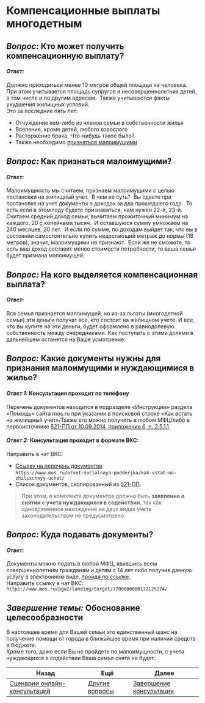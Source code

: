 
   
# Компенсационные выплаты многодетным  
  
## *Вопрос:* Кто может получить компенсационную выплату?  
#### *Ответ:*   
Должно приходиться менее 10 метров общей площади на человека.  При этом учитывается площадь супругов и несовершеннолетних детей, в том числе и по другим адресам.  Также учитываются факты ухудшения жилищных условий.    
Это за последние пять лет:  
- Отчуждение кем-либо из членов семьи в собственности жилья  
- Вселение, кроме детей, любого взрослого  
- Расторжение брака. Что-нибудь такое было?  
- Также необходимо [признаться малоимущими](#*Вопрос%20*%20Как%20признаться%20малоимущими?)  
## *Вопрос:* Как признаться малоимущими?  
#### *Ответ:*   
Малоимущность мы считаем, признаем малоимущими с целью постановки на жилищный учет.  В чем ее суть?  Вы сдаете при постановке на учет документы о доходах за два прошедшего года.  То есть если в этом году будете признаваться, нам нужен 22-й, 23-й.  Считаем средний доход семьи, вычитаем прожиточный минимум на каждого, 20 с копейками тысяч.  И оставшуюся сумму умножаем на 240 месяцев, 20 лет.  И если по сумме, по доходам выйдет так, что вы в состоянии самостоятельно купить недостающий метраж до нормы (18 метров), значит, малоимущими не признают.  Если же не сможете, то есть ваш доход составит менее стоимости потребности, то ваша семья будет признана малоимущей.  
## *Вопрос:* На кого выделяется компенсационная выплата?  
#### *Ответ:*   
Вся семья признается малоимущей, но из-за льготы (многодетной семьи) эти деньги получат все, кто состоит на жилищном учете. И все, что вы купите на эти деньги, будет оформлено в равнодолевую собственность между очередниками. Как поступить с этими долями в дальнейшем останется на Ваше усмотрение.  
## *Вопрос:* Какие документы нужны для признания малоимущими и нуждающимися в жилье?  
#### *Ответ 1:* Консультация проходит по телефону  
Перечень документов находится в подразделе «Инструкции» раздела «Помощь» сайта mos.ru при указании в поисковой строке «Как встать на жилищный учет»/Также его можно получить в любом МФЦ/либо в первоисточнике [521-ПП от 10.09.2014, приложение 6, п. 2.5.1.1](https://docs7.online-sps.ru/cgi/online.cgi?req=doc&base=MLAW&n=228692&dst=108035).  
#### *Ответ 2:* Консультация проходит в формате ВКС:  
Направить в чат ВКС:  
* [Ссылку на перечень документов](https://www.mos.ru/otvet-socialnaya-podderjka/kak-vstat-na-zhilischnyy-uchet/)  
`https://www.mos.ru/otvet-socialnaya-podderjka/kak-vstat-na-zhilischnyy-uchet/`  
* Список документов, скопированный из [521-ПП](https://docs7.online-sps.ru/cgi/online.cgi?req=doc&base=MLAW&n=228692&dst=108035).  
  
> При этом, в комплекте документов должно быть **заявление о снятии с учета нуждающихся в содействии**, так как одновременное нахождение на двух видах учета законодательством не предусмотрено.  
## *Вопрос:* Куда подавать документы?  
#### *Ответ:*   
Документы можно подать в любой МФЦ, явившись всем совершеннолетним гражданам и детям с 14 лет либо получив данную услугу в электронном виде, [пройдя по ссылке](https://www.mos.ru/pgu2/landing/target/7700000000172125274/).  
Направить ссылку в чат ВКС:  
	`https://www.mos.ru/pgu2/landing/target/7700000000172125274/`  
## *Завершение темы:* Обоснование целесообразности  
В настоящее время для Вашей семьи это единственный шанс на получение помощи от города в ближайшее время при наличии средств в бюджете.   
Кроме того, даже если Вы не пройдете по малоимущности, с учета нуждающихся в содействии Ваша семья снята не будет.  
  
| Назад                                                           | Ещё                             | Далее                               |  
| --------------------------------------------------------------- | ------------------------------- | ----------------------------------- |  
| [Сценарии онлайн-консультаций](../%D0%A1%D1%86%D0%B5%D0%BD%D0%B0%D1%80%D0%B8%D0%B8%20%D0%BE%D0%BD%D0%BB%D0%B0%D0%B9%D0%BD-%D0%BA%D0%BE%D0%BD%D1%81%D1%83%D0%BB%D1%8C%D1%82%D0%B0%D1%86%D0%B8%D0%B9.md#) | [Другие вопросы](./%D0%9F%D1%80%D0%B5%D0%B4%D0%BC%D0%B5%D1%82%D0%BD%D1%8B%D0%B5.md#) | [Завершение консультации](../%D0%A3%D0%BD%D0%B8%D0%B2%D0%B5%D1%80%D1%81%D0%B0%D0%BB%D1%8C%D0%BD%D1%8B%D0%B5/%D0%92%D1%8B%D1%85%D0%BE%D0%B4.md#) |  
